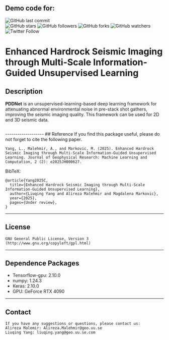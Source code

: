 ## Demo code for:


![GitHub last commit](https://img.shields.io/github/last-commit/SERCenter/PDDNet?style=plastic)    
![GitHub stars](https://img.shields.io/github/stars/SERCenter/PDDNet?style=social)
![GitHub followers](https://img.shields.io/github/followers/PDDNet?style=social)
![GitHub forks](https://img.shields.io/github/forks/SERCenter/PDDNet?style=social)
![GitHub watchers](https://img.shields.io/github/watchers/SERCenter/PDDNet?style=social)
![Twitter Follow](https://img.shields.io/twitter/follow/SERCenter?style=social)

**Enhanced Hardrock Seismic Imaging through Multi-Scale Information-Guided Unsupervised Learning**
======

## Description

**PDDNet** is an unsupervised-learning-based deep learning framework for attenuating abnormal environmental noise in pre-stack shot gathers, improving the seismic imaging quality. This framework can be used for 2D and 3D seismic data. 

<p align="center">
  <img src="[https://i.imgur.com/6W5X07L.gif](https://i.imgur.com/6W5X07L.gif)" alt="" />
</p>
------------------- 
## Reference
If you find this package useful, please do not forget to cite the following paper.

    Yang, L., Malehmir, A., and Markovic, M. (2025). Enhanced Hardrock Seismic Imaging through Multi-Scale Information-Guided Unsupervised Learning. Journal of Geophysical Research: Machine Learning and Computation, 2 (2): e2025JH000627.
    
BibTeX:
	
	@article{Yang2025C,
	  title={Enhanced Hardrock Seismic Imaging through Multi-Scale Information-Guided Unsupervised Learning},
	  author={Liuqing Yang and Alireza Malehmir and Magdalena Markovic},
	  year={2025},
	  pages={Under review},
	}
	
-------------------   
## License
    GNU General Public License, Version 3
    (http://www.gnu.org/copyleft/gpl.html)  
  
------------------    
## Dependence Packages
* Tensorflow-gpu: 2.10.0
* numpy: 1.24.3 
* Keras: 2.10.0
* GPU: GeForce RTX 4090
-------------------   
  
## Contact
    If you have any suggestions or questions, please contact us:
    Alireza Malemir: Alireza.Malehmir@geo.uu.se
    Liuqing Yang: liuqing.yang@geo.uu.se.com
  
  
  
  
  
